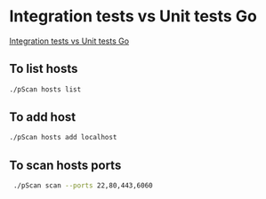 # Integration tests vs Unit tests Go

[Integration tests vs Unit tests Go](https://medium.com/insiderengineering/integration-test-in-golang-899412b7e1bf)

## To list hosts

```sh
./pScan hosts list
```

## To add host

```sh
./pScan hosts add localhost
```

## To scan hosts ports 

```sh
 ./pScan scan --ports 22,80,443,6060
```


